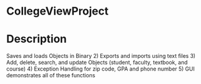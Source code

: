 # CollegeViewProject
# Description 
Saves and loads Objects in Binary  2) Exports and imports using text files 3) Add, delete, search, and update Objects (student, faculty, textbook, and course) 4) Exception Handling for zip code, GPA and phone number 5) GUI demonstrates all of these functions

